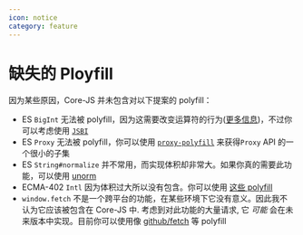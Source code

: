 ```yaml
---
icon: notice
category: feature
---
```


# 缺失的 Ployfill

因为某些原因，Core-JS 并未包含对以下提案的 polyfill：

- ES `BigInt` 无法被 polyfill，因为这需要改变运算符的行为([更多信息](https://github.com/zloirock/core-js/issues/381))，不过你可以考虑使用 [`JSBI`](https://github.com/GoogleChromeLabs/jsbi)
- ES `Proxy` 无法被 polyfill，你可以使用 [`proxy-polyfill`](https://github.com/GoogleChrome/proxy-polyfill) 来获得`Proxy` API 的一个很小的子集
- ES `String#normalize` 并不常用，而实现体积却非常大。如果你真的需要此功能，可以使用 [unorm](https://github.com/walling/unorm/)
- ECMA-402 `Intl` 因为体积过大所以没有包含。你可以使用 [这些 polyfill](https://formatjs.io/docs/polyfills)
- `window.fetch` 不是一个跨平台的功能，在某些环境下它没有意义。因此我不认为它应该被包含在 Core-JS 中. 考虑到对此功能的大量请求, 它 _可能_ 会在未来版本中实现。目前你可以使用像 [github/fetch](https://github.com/github/fetch) 等 polyfill
